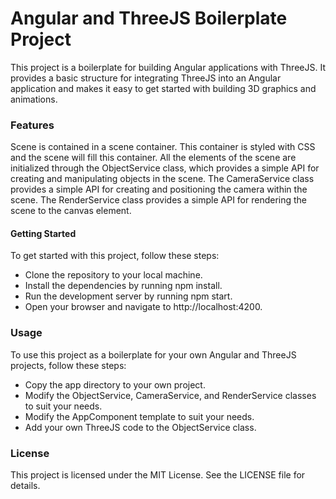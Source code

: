 # Angular and ThreeJS Boilerplate Project
This project is a boilerplate for building Angular applications with ThreeJS. It provides a basic structure for integrating ThreeJS into an Angular application and makes it easy to get started with building 3D graphics and animations.

### Features
Scene is contained in a scene container. This container is styled with CSS and the scene will fill this container.
All the elements of the scene are initialized through the ObjectService class, which provides a simple API for creating and manipulating objects in the scene.
The CameraService class provides a simple API for creating and positioning the camera within the scene.
The RenderService class provides a simple API for rendering the scene to the canvas element.

#### Getting Started
To get started with this project, follow these steps:

- Clone the repository to your local machine.
- Install the dependencies by running npm install.
- Run the development server by running npm start.
- Open your browser and navigate to http://localhost:4200.

### Usage
To use this project as a boilerplate for your own Angular and ThreeJS projects, follow these steps:
- Copy the app directory to your own project.
- Modify the ObjectService, CameraService, and RenderService classes to suit your needs.
- Modify the AppComponent template to suit your needs.
- Add your own ThreeJS code to the ObjectService class.

### License
This project is licensed under the MIT License. See the LICENSE file for details.

